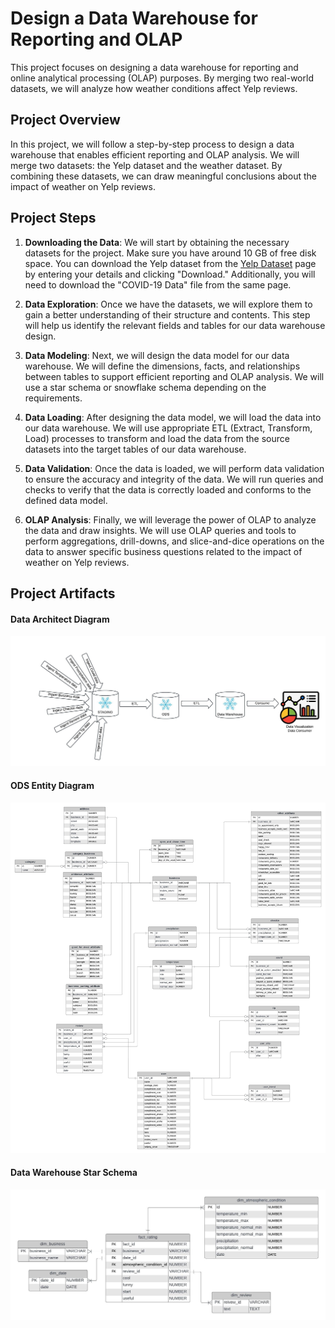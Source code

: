 # Design a Data Warehouse for Reporting and OLAP

This project focuses on designing a data warehouse for reporting and online analytical processing (OLAP) purposes. By merging two real-world datasets, we will analyze how weather conditions affect Yelp reviews.

## Project Overview

In this project, we will follow a step-by-step process to design a data warehouse that enables efficient reporting and OLAP analysis. We will merge two datasets: the Yelp dataset and the weather dataset. By combining these datasets, we can draw meaningful conclusions about the impact of weather on Yelp reviews.

## Project Steps

1. **Downloading the Data**: We will start by obtaining the necessary datasets for the project. Make sure you have around 10 GB of free disk space. You can download the Yelp dataset from the [Yelp Dataset](https://www.yelp.com/dataset/download) page by entering your details and clicking "Download." Additionally, you will need to download the "COVID-19 Data" file from the same page.

2. **Data Exploration**: Once we have the datasets, we will explore them to gain a better understanding of their structure and contents. This step will help us identify the relevant fields and tables for our data warehouse design.

3. **Data Modeling**: Next, we will design the data model for our data warehouse. We will define the dimensions, facts, and relationships between tables to support efficient reporting and OLAP analysis. We will use a star schema or snowflake schema depending on the requirements.

4. **Data Loading**: After designing the data model, we will load the data into our data warehouse. We will use appropriate ETL (Extract, Transform, Load) processes to transform and load the data from the source datasets into the target tables of our data warehouse.

5. **Data Validation**: Once the data is loaded, we will perform data validation to ensure the accuracy and integrity of the data. We will run queries and checks to verify that the data is correctly loaded and conforms to the defined data model.

6. **OLAP Analysis**: Finally, we will leverage the power of OLAP to analyze the data and draw insights. We will use OLAP queries and tools to perform aggregations, drill-downs, and slice-and-dice operations on the data to answer specific business questions related to the impact of weather on Yelp reviews.

## Project Artifacts

#### Data Architect Diagram
![Data Architect Diagram](./data-architecture-diagram.jpeg)

#### ODS Entity Diagram
![ODS Entity Diagram](./ods/ods-entity-digram.jpeg)

#### Data Warehouse Star Schema
![Data Warehouse Star Schema](./warehouse/Star%20Schema.jpeg)